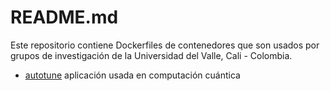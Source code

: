 # README.md

Este repositorio contiene Dockerfiles de contenedores que son usados por grupos de investigación de la Universidad del Valle, Cali - Colombia.

* [autotune](autotune) aplicación usada en computación cuántica
